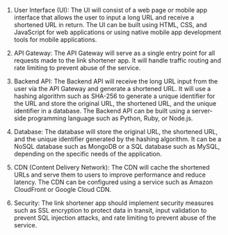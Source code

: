 1. User Interface (UI): The UI will consist of a web page or mobile app interface that allows the user to input a long URL and receive a shortened URL in return. The UI can be built using HTML, CSS, and JavaScript for web applications or using native mobile app development tools for mobile applications.

2. API Gateway: The API Gateway will serve as a single entry point for all requests made to the link shortener app. It will handle traffic routing and rate limiting to prevent abuse of the service.

3. Backend API: The Backend API will receive the long URL input from the user via the API Gateway and generate a shortened URL. It will use a hashing algorithm such as SHA-256 to generate a unique identifier for the URL and store the original URL, the shortened URL, and the unique identifier in a database. The Backend API can be built using a server-side programming language such as Python, Ruby, or Node.js.

4. Database: The database will store the original URL, the shortened URL, and the unique identifier generated by the hashing algorithm. It can be a NoSQL database such as MongoDB or a SQL database such as MySQL, depending on the specific needs of the application.

5. CDN (Content Delivery Network): The CDN will cache the shortened URLs and serve them to users to improve performance and reduce latency. The CDN can be configured using a service such as Amazon CloudFront or Google Cloud CDN.

6. Security: The link shortener app should implement security measures such as SSL encryption to protect data in transit, input validation to prevent SQL injection attacks, and rate limiting to prevent abuse of the service.
